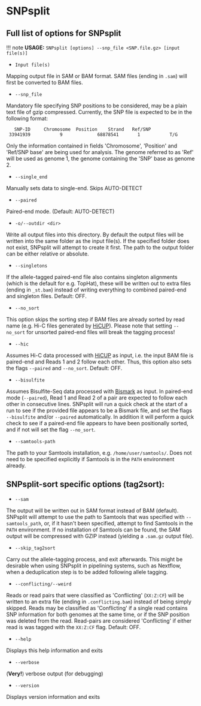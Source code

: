# SNPsplit 

## Full list of options for SNPsplit

!!! note
    **USAGE:** `SNPsplit [options] --snp_file <SNP.file.gz> [input file(s)]`
    

- `Input file(s)`

Mapping output file in SAM or BAM format. SAM files (ending in `.sam`) will first be converted to BAM files.

- `--snp_file`

Mandatory file specifying SNP positions to be considered, may be a plain text file of gzip compressed. Currently, the SNP file is expected to be in the following format:

```
   SNP-ID     Chromosome  Position    Strand   Ref/SNP
 33941939           9             68878541       1           T/G
```

Only the information contained in fields 'Chromosome', 'Position' and 'Ref/SNP base' are being used for analysis. The genome referred to as 'Ref' will be used as genome 1, the genome containing the 'SNP' base as genome 2.


- `--single_end`

Manually sets data to single-end. Skips AUTO-DETECT

- `--paired`

Paired-end mode. (Default: AUTO-DETECT)

- `-o/--outdir <dir>`

Write all output files into this directory. By default the output files will be written into the same folder as the input file(s). If the specified folder does not exist, SNPsplit will attempt to create it first. The path to the output folder can be either relative or absolute.


- `--singletons`

If the allele-tagged paired-end file also contains singleton alignments (which is the default for e.g. TopHat), these will be written out to extra files (ending in `_st.bam`) instead of writing everything to combined paired-end and singleton files. Default: OFF.

- `--no_sort`

This option skips the sorting step if BAM files are already sorted by read name (e.g. Hi-C files generated by [HiCUP](https://www.bioinformatics.babraham.ac.uk/projects/hicup/)). Please note that setting `--no_sort` for unsorted paired-end  files will break the tagging process!

- `--hic`

Assumes Hi-C data processed with [HiCUP](www.bioinformatics.babraham.ac.uk/projects/hicup/) as input, i.e. the input BAM file is paired-end and Reads 1 and 2 follow each other. Thus, this option also sets the flags `--paired` and `--no_sort`. Default: OFF.

- `--bisulfite`

Assumes Bisulfite-Seq data processed with [Bismark](https://github.com/FelixKrueger/Bismark) as input. In paired-end mode (`--paired`), Read 1 and Read 2 of a pair are expected to follow each other in consecutive lines. SNPsplit will run a quick check at the start of a run to see if the provided file appears to be a Bismark file, and set the flags `--bisulfite` and/or `--paired` automatically. In addition it will perform a quick check to see if a paired-end file appears to have been positionally sorted, and if not will set the flag `--no_sort`.

- `--samtools-path`

The path to your Samtools installation, e.g. `/home/user/samtools/`. Does not need to be specified explicitly if Samtools is in the `PATH` environment already.

## SNPsplit-sort specific options (tag2sort):

- `--sam`

The output will be written out in SAM format instead of BAM (default). SNPsplit will attempt to use the path to Samtools that was specified with `--samtools_path`, or, if it hasn't been specified, attempt to find Samtools in the `PATH` environment. If no installation of Samtools can be found, the SAM output will be compressed with GZIP instead (yielding a `.sam.gz` output file).

- `--skip_tag2sort`

Carry out the allele-tagging process, and exit afterwards. This might be desirable when using SNPsplit in pipelining systems, such as Nextflow, when a deduplication step is to be added following allele tagging.

- `--conflicting/--weird`

Reads or read pairs that were classified as 'Conflicting' (`XX:Z:CF`) will be written to an extra file (ending in `.conflicting.bam`) instead of being simply skipped. Reads may be classified as 'Conflicting' if a single read contains SNP information for both genomes at the same time, or if the SNP position was deleted from the read. Read-pairs are considered 'Conflicting' if either read is was tagged with the `XX:Z:CF` flag. Default: OFF.

- `--help`

Displays this help information and exits

- `--verbose`

(**Very!**) verbose output (for debugging)

- `--version`

Displays version information and exits




  




  
